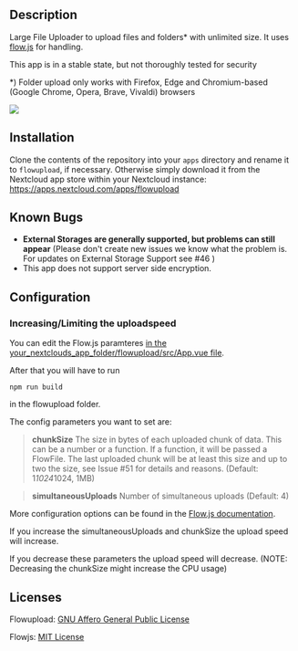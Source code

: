 ## Description
Large File Uploader to upload files and folders* with unlimited size. It uses [flow.js](https://github.com/flowjs/flow.js) for handling.

This app is in a stable state, but not thoroughly tested for security

*) Folder upload only works with Firefox, Edge and Chromium-based (Google Chrome, Opera, Brave, Vivaldi) browsers

![](https://raw.githubusercontent.com/e-alfred/flowupload/master/appinfo/flowupload.gif)

## Installation
Clone the contents of the repository into your `apps` directory and rename it to `flowupload`, if necessary. Otherwise simply download it from the Nextcloud app store within your Nextcloud instance: https://apps.nextcloud.com/apps/flowupload

## Known Bugs
- __External Storages are generally supported, but problems can still appear__ (Please don't create new issues we know what the problem is. For updates on External Storage Support see #46 )
- This app does not support server side encryption.

## Configuration
### Increasing/Limiting the uploadspeed

You can edit the Flow.js paramteres [in the your_nextclouds_app_folder/flowupload/src/App.vue file](https://github.com/e-alfred/flowupload/blob/c9a6fb974bd67f65767dfda6c6b41fe68e985f56/src/App.vue#L336).

After that you will have to run
````
npm run build
````
in the flowupload folder.

The config parameters you want to set are:

> **chunkSize** The size in bytes of each uploaded chunk of data. This can be a number or a function. If a function, it will be passed a FlowFile. The last uploaded chunk will be at least this size and up to two the size, see Issue #51 for details and reasons. (Default: 1*1024*1024, 1MB)

> **simultaneousUploads** Number of simultaneous uploads (Default: 4)

More configuration options can be found in the [Flow.js documentation](https://github.com/flowjs/flow.js#configuration).

If you increase the simultaneousUploads and chunkSize the upload speed will increase.

If you decrease these parameters the upload speed will decrease.
(NOTE: Decreasing the chunkSize might increase the CPU usage)

## Licenses
Flowupload: [GNU Affero General Public License](http://www.gnu.org/licenses/agpl-3.0.html)

Flowjs: [MIT License](https://opensource.org/licenses/MIT)
